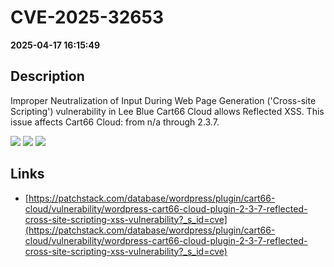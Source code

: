 # CVE-2025-32653

**2025-04-17 16:15:49**

## Description
Improper Neutralization of Input During Web Page Generation ('Cross-site Scripting') vulnerability in Lee Blue Cart66 Cloud allows Reflected XSS. This issue affects Cart66 Cloud: from n/a through 2.3.7.

![](https://img.shields.io/static/v1?label=Score&message=7.1&color=red)
![](https://img.shields.io/static/v1?label=Severity&message=HIGH&color=red)
![](https://img.shields.io/static/v1?label=CWE&message=XSS&color=green)

## Links
- [https://patchstack.com/database/wordpress/plugin/cart66-cloud/vulnerability/wordpress-cart66-cloud-plugin-2-3-7-reflected-cross-site-scripting-xss-vulnerability?_s_id=cve](https://patchstack.com/database/wordpress/plugin/cart66-cloud/vulnerability/wordpress-cart66-cloud-plugin-2-3-7-reflected-cross-site-scripting-xss-vulnerability?_s_id=cve)
